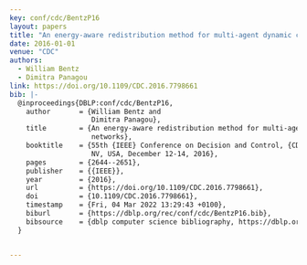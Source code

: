 ```yaml
---
key: conf/cdc/BentzP16
layout: papers
title: "An energy-aware redistribution method for multi-agent dynamic coverage networks."
date: 2016-01-01
venue: "CDC"
authors:
  - William Bentz
  - Dimitra Panagou
link: https://doi.org/10.1109/CDC.2016.7798661
bib: |-
  @inproceedings{DBLP:conf/cdc/BentzP16,
    author       = {William Bentz and
                    Dimitra Panagou},
    title        = {An energy-aware redistribution method for multi-agent dynamic coverage
                    networks},
    booktitle    = {55th {IEEE} Conference on Decision and Control, {CDC} 2016, Las Vegas,
                    NV, USA, December 12-14, 2016},
    pages        = {2644--2651},
    publisher    = {{IEEE}},
    year         = {2016},
    url          = {https://doi.org/10.1109/CDC.2016.7798661},
    doi          = {10.1109/CDC.2016.7798661},
    timestamp    = {Fri, 04 Mar 2022 13:29:43 +0100},
    biburl       = {https://dblp.org/rec/conf/cdc/BentzP16.bib},
    bibsource    = {dblp computer science bibliography, https://dblp.org}
  }


---
```

